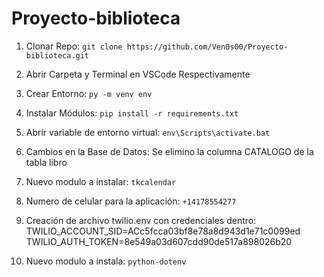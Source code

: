 # Proyecto-biblioteca

1. Clonar Repo: `git clone https://github.com/Ven0s00/Proyecto-biblioteca.git`  
2. Abrir Carpeta y Terminal en VSCode Respectivamente  
3. Crear Entorno: `py -m venv env`  
4. Instalar Módulos: `pip install -r requirements.txt`
5. Abrir variable de entorno virtual: `env\Scripts\activate.bat`


6. Cambios en la Base de Datos: Se elimino la columna CATALOGO de la tabla libro
7. Nuevo modulo a instalar:  `tkcalendar`
8. Numero de celular para la aplicación: `+14178554277`
9. Creación de archivo twilio.env con credenciales dentro: TWILIO_ACCOUNT_SID=ACc5fcca03bf8e78a8d943d1e71c0099ed
TWILIO_AUTH_TOKEN=8e549a03d607cdd90de517a898026b20
10. Nuevo modulo a instala: `python-dotenv`